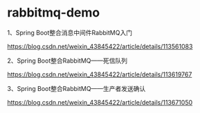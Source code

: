 # rabbitmq-demo
1、Spring Boot整合消息中间件RabbitMQ入门

https://blog.csdn.net/weixin_43845422/article/details/113561083

2、Spring Boot整合RabbitMQ——死信队列

https://blog.csdn.net/weixin_43845422/article/details/113619767

3、Spring Boot整合RabbitMQ——生产者发送确认

https://blog.csdn.net/weixin_43845422/article/details/113671050

